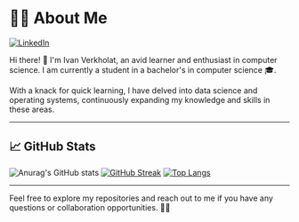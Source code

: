# 👨‍💻 About Me

[![LinkedIn](https://img.shields.io/badge/LinkedIn-verkholat--ivan-blue)](https://www.linkedin.com/in/ivan-verkholat-77b483261/)


Hi there! 👋 I'm Ivan Verkholat, an avid learner and enthusiast in computer science. I am currently a student in a bachelor's in computer science 🎓. 

With a knack for quick learning, I have delved into data science and operating systems, continuously expanding my knowledge and skills in these areas.

---

## 📈 GitHub Stats

![Anurag's GitHub stats](https://github-readme-stats.vercel.app/api?username=VerkholatIvan&theme=radical&show_icons=true)
[![GitHub Streak](http://github-readme-streak-stats.herokuapp.com?user=VerkholatIvan&theme=radical&hide_border=true&card_width=500)](https://git.io/streak-stats)
[![Top Langs](https://github-readme-stats.vercel.app/api/top-langs/?username=VerkholatIvan&layout=donut&show_icons=true&theme=radical&hide_border=true)](https://github.com/anuraghazra/github-readme-stats)

---

Feel free to explore my repositories and reach out to me if you have any questions or collaboration opportunities. 🚀🤖
